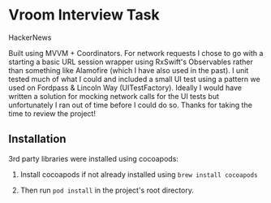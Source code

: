 # Vroom Interview Task

HackerNews

Built using MVVM + Coordinators. For network requests I chose to go with a starting a basic URL session wrapper using RxSwift's Observables rather than something like Alamofire (which I have also used in the past). I unit tested much of what I could and included a small UI test using a pattern we used on Fordpass & Lincoln Way (UITestFactory). Ideally I would have written a solution for mocking network calls for the UI tests but unfortunately I ran out of time before I could do so. Thanks for taking the time to review the project!


## Installation

3rd party libraries were installed using cocoapods:

1. Install cocoapods if not already installed using `brew install cocoapods` 

2. Then run `pod install` in the project's root directory.
